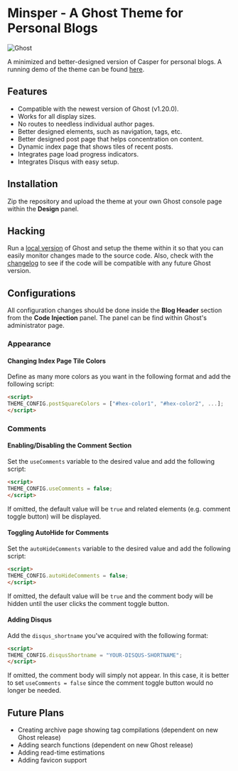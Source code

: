 # Minsper - A Ghost Theme for Personal Blogs

![Ghost](https://img.shields.io/badge/Ghost-1.20.0-brightgreen.svg?style=flat-square)

A minimized and better-designed version of Casper for personal blogs. A running demo of the theme can be found [here](http://www.dhchoi.com/).

## Features

* Compatible with the newest version of Ghost (v1.20.0).
* Works for all display sizes.
* No routes to needless individual author pages.
* Better designed elements, such as navigation, tags, etc.
* Better designed post page that helps concentration on content.
* Dynamic index page that shows tiles of recent posts.
* Integrates page load progress indicators.
* Integrates Disqus with easy setup.

## Installation

Zip the repository and upload the theme at your own Ghost console page within the **Design** panel.

## Hacking

Run a [local version](https://docs.ghost.org/docs/install-local#section-developing-themes) of Ghost and setup the theme within it so that you can easily monitor changes made to the source code. Also, check with the [changelog](https://themes.ghost.org/v1.20.0/docs/changelog) to see if the code will be compatible with any future Ghost version.

## Configurations

All configuration changes should be done inside the **Blog Header** section from the **Code Injection** panel.
The panel can be find within Ghost's administrator page. 

### Appearance

#### Changing Index Page Tile Colors

Define as many more colors as you want in the following format and add the following script:
```html
<script>
THEME_CONFIG.postSquareColors = ["#hex-color1", "#hex-color2", ...];
</script>
```

### Comments

#### Enabling/Disabling the Comment Section

Set the `useComments` variable to the desired value and add the following script:
```html
<script>
THEME_CONFIG.useComments = false;
</script>
```
If omitted, the default value will be `true` and related elements (e.g. comment toggle button) will be displayed.

#### Toggling AutoHide for Comments

Set the `autoHideComments` variable to the desired value and add the following script:
```html
<script>
THEME_CONFIG.autoHideComments = false;
</script>
```
If omitted, the default value will be `true` and the comment body will be hidden until the user clicks the comment toggle button.

#### Adding Disqus

Add the `disqus_shortname` you've acquired with the following format:
```html
<script>
THEME_CONFIG.disqusShortname = "YOUR-DISQUS-SHORTNAME";
</script>
```
If omitted, the comment body will simply not appear. In this case, it is better to set `useComments = false` since the comment toggle button would no longer be needed.


## Future Plans

* Creating archive page showing tag compilations (dependent on new Ghost release)
* Adding search functions (dependent on new Ghost release)
* Adding read-time estimations
* Adding favicon support
